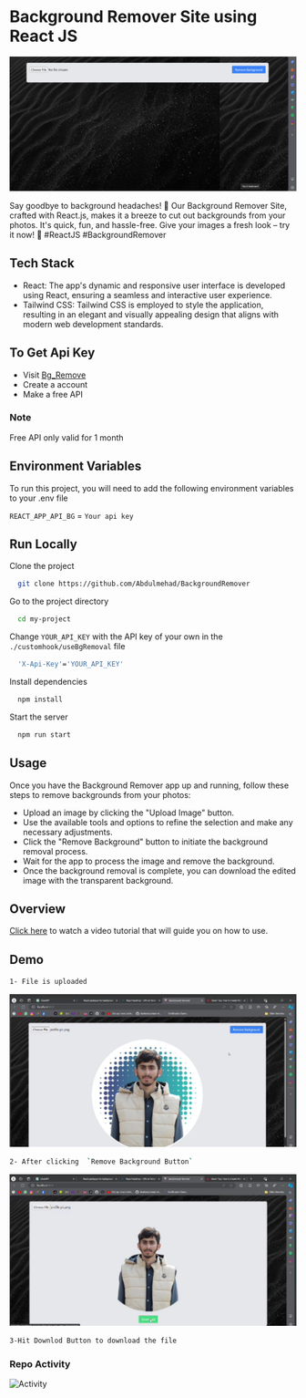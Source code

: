 # Background Remover Site using React JS

![Background Removal App](ss.png)

Say goodbye to background headaches! 🚀 Our Background Remover Site, crafted with React.js, makes it a breeze to cut out backgrounds from your photos. It's quick, fun, and hassle-free. Give your images a fresh look – try it now! 🎉 #ReactJS #BackgroundRemover



## Tech Stack

* React: The app's dynamic and responsive user interface is developed using React, ensuring a seamless and interactive user experience.
* Tailwind CSS: Tailwind CSS is employed to style the application, resulting in an elegant and visually appealing design that aligns with modern web development standards.


## To Get Api Key

* Visit [Bg_Remove](https://www.remove.bg/api)
* Create a account
* Make a free API

### Note
Free API only valid for 1 month
## Environment Variables

To run this project, you will need to add the following environment variables to your .env file

`REACT_APP_API_BG` = `Your api key`


## Run Locally

Clone the project

```bash
  git clone https://github.com/Abdulmehad/BackgroundRemover
```

Go to the project directory

```bash
  cd my-project
```
Change `YOUR_API_KEY` with the API key of your own in the `./customhook/useBgRemoval` file

```bash
  'X-Api-Key'='YOUR_API_KEY'
```

Install dependencies

```bash
  npm install
```

Start the server

```bash
  npm run start
```
## Usage
Once you have the Background Remover app up and running, follow these steps to remove backgrounds from your photos:

* Upload an image by clicking the "Upload Image" button.
* Use the available tools and options to refine the selection and make any necessary adjustments.
* Click the "Remove Background" button to initiate the background removal process.
* Wait for the app to process the image and remove the background.
* Once the background removal is complete, you can download the edited image with the transparent background.
## Overview

[Click here](https://github.com/Abdulmehad/BackgroundRemover/blob/master/tutorial.mp4) to watch a video tutorial that will guide you on how to use.

## Demo
```bash
1- File is uploaded
```
![demo App](ss1.png)
```bash
2- After clicking  `Remove Background Button`
```
![demo App](ss2.png)
```bash
3-Hit Downlod Button to download the file
```

### Repo Activity

![Activity](https://repobeats.axiom.co/api/embed/8b0c64ead3305429184c5b103322571499b9d2ee.svg "Repobeats analytics image")
